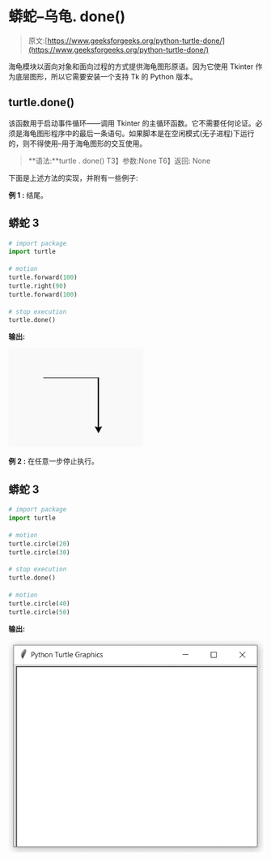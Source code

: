 # 蟒蛇–乌龟. done()

> 原文:[https://www.geeksforgeeks.org/python-turtle-done/](https://www.geeksforgeeks.org/python-turtle-done/)

海龟模块以面向对象和面向过程的方式提供海龟图形原语。因为它使用 Tkinter 作为底层图形，所以它需要安装一个支持 Tk 的 Python 版本。

## turtle.done()

该函数用于启动事件循环——调用 Tkinter 的主循环函数。它不需要任何论证。必须是海龟图形程序中的最后一条语句。如果脚本是在空闲模式(无子进程)下运行的，则不得使用–用于海龟图形的交互使用。

> **语法:**turtle . done()
> T3】参数:None
> T6】返回: None

下面是上述方法的实现，并附有一些例子:

**例 1 :** 结尾。

## 蟒蛇 3

```py
# import package
import turtle

# motion
turtle.forward(100)
turtle.right(90)
turtle.forward(100)

# stop execution
turtle.done()
```

**输出:**

![](img/be921cf17b42a58d2bd34e1fee7082e0.png)

**例 2 :** 在任意一步停止执行。

## 蟒蛇 3

```py
# import package
import turtle

# motion
turtle.circle(20)
turtle.circle(30)

# stop execution
turtle.done()

# motion
turtle.circle(40)
turtle.circle(50)
```

**输出:**

![](img/f856486b69b27cb09498289fd351ce1b.png)